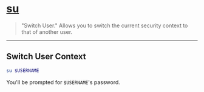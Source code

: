 # [su](https://linuxize.com/post/su-command-in-linux/)

> "Switch User." Allows you to switch the current security context to that of another user.

---

## Switch User Context

```bash
su $USERNAME
```

You'll be prompted for `$USERNAME`'s password.
